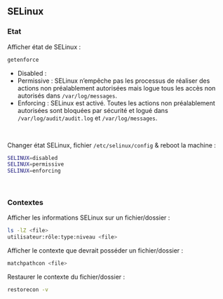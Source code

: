 ## SELinux

### Etat
Afficher état de SELinux :
```bash
getenforce
```
* Disabled :
* Permissive : SELinux n’empêche pas les processus de réaliser des actions non préalablement autorisées mais logue tous les accès non autorisés dans <code>/var/log/messages</code>.
* Enforcing : SELinux est activé. Toutes les actions non préalablement autorisées sont bloquées par sécurité et logué dans <code>/var/log/audit/audit.log</code> et <code>/var/log/messages</code>.

<br>

Changer état SELinux, fichier <code>/etc/selinux/config</code> & reboot la machine :
```bash
SELINUX=disabled
SELINUX=permissive
SELINUX=enforcing
```

<br>

### Contextes
Afficher les informations SELinux sur un fichier/dossier :
```bash
ls -lZ <file>
utilisateur:rôle:type:niveau <file>
```

Afficher le contexte que devrait posséder un fichier/dossier :
```bash
matchpathcon <file>
```

Restaurer le contexte du fichier/dossier :
```bash
restorecon -v
```
